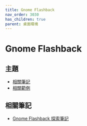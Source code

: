 ```yaml
---
title: Gnome Flashback
nav_order: 3030
has_children: true
parent: 桌面環境
---
```



# Gnome Flashback


## 主題

* [相關筆記](#相關筆記)
* [相關範例](https://samwhelp.github.io/note-about-ezarcher/read/master/desktop_environment/gnome-flashback/demo.html)


## 相關筆記

* [Gnome Flashback 探索筆記](https://samwhelp.github.io/note-about-gnome-flashback/)

